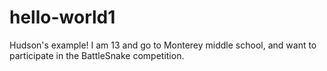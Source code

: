 # hello-world1
Hudson's example! 
I am 13 and go to Monterey middle school, and want to participate in the BattleSnake competition.
